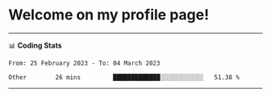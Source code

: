 # Welcome on my profile page!
<!-- print(("dralla"[::-1]+"s").capitalize()) -->

<!-- ---
👨🏻‍💻 **Busy With**
* Learning new Skills.
* Building small Projects.
* Being helpful. -->

---
📊 **Coding Stats**
<!--START_SECTION:waka-->

```text
From: 25 February 2023 - To: 04 March 2023

Other        26 mins         █████████████░░░░░░░░░░░░   51.38 %
```

<!--END_SECTION:waka-->
---
